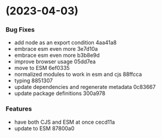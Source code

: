#  (2023-04-03)


### Bug Fixes

* add node as an export condition 4aa41a8
* embrace esm even more 3e7d10a
* embrace esm even more b3b8e9d
* improve browser usage 05dd7ea
* move to ESM 6ef0335
* normalized modules to work in esm and cjs 88ffcca
* typing 8851307
* update dependencies and regenerate metadata 0c83667
* update package definitions 300a978


### Features

* have both CJS and ESM at once cecd11a
* update to ESM 87800a0



